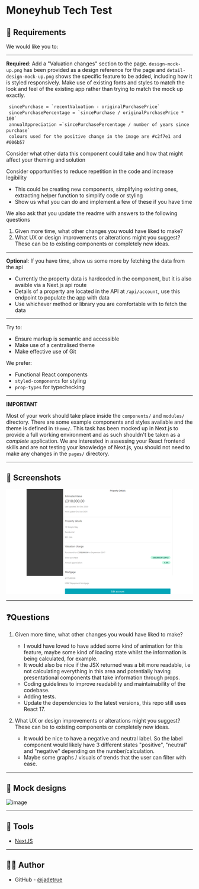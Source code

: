 # Moneyhub Tech Test

## 📝 Requirements

We would like you to:

---

**Required**: Add a "Valuation changes" section to the page. `design-mock-up.png` has been provided as a design reference for the page and `detail-design-mock-up.png` shows the specific feature to be added, including how it is styled responsively. Make use of existing fonts and styles to match the look and feel of the existing app rather than trying to match the mock up exactly.

```
 sincePurchase = `recentValuation - originalPurchasePrice`
 sincePurchasePercentage = `sincePurchase / originalPurchasePrice * 100`
 annualAppreciation =`sincePurchasePercentage / number of years since purchase`
 colours used for the positive change in the image are #c2f7e1 and #006b57
```

Consider what other data this component could take and how that might affect your theming and solution

Consider opportunities to reduce repetition in the code and increase legibility

-   This could be creating new components, simplifying existing ones, extracting helper function to simplify code or styling
-   Show us what you can do and implement a few of these if you have time

We also ask that you update the readme with answers to the following questions

1. Given more time, what other changes you would have liked to make?
2. What UX or design improvements or alterations might you suggest? These can be to existing components or completely new ideas.

---

**Optional**: If you have time, show us some more by fetching the data from the api

-   Currently the property data is hardcoded in the component, but it is also avaible via a Next.js api route
-   Details of a property are located in the API at `/api/account`, use this endpoint to populate the app with data
-   Use whichever method or library you are comfortable with to fetch the data

---

Try to:

-   Ensure markup is semantic and accessible
-   Make use of a centralised theme
-   Make effective use of Git

We prefer:

-   Functional React components
-   `styled-components` for styling
-   `prop-types` for typechecking

---

**IMPORTANT**

Most of your work should take place inside the `components/` and `modules/` directory. There are some example components and styles available and the theme is defined in `theme/`. This task has been mocked up in Next.js to provide a full working environment and as such shouldn't be taken as a _complete_ application. We are interested in assessing your React frontend skills and are not testing your knowledge of Next.js, you should not need to make any changes in the `pages/` directory.

---

## 📸 Screenshots

![image](https://github.com/jadetrue/frontend-valuation-feature/blob/main/public/screencapture.png?raw=true)

---

## ❓Questions

1. Given more time, what other changes you would have liked to make?<br />
   - I would have loved to have added some kind of animation for this feature, maybe some kind of loading state whilst the information is being calculated, for example.
   - It would also be nice if the JSX returned was a bit more readable, i.e not calculating everything in this area and potentially having presentational components that take information through props.
   - Coding guidelines to improve readability and maintainability of the codebase.
   - Adding tests.
   - Update the dependencies to the latest versions, this repo still uses React 17.

2. What UX or design improvements or alterations might you suggest? These can be to existing components or completely new ideas.<br />
   - It would be nice to have a negative and neutral label. So the label component would likely have 3 different states "positive", "neutral" and "negative" depending on the number/calculation.
   - Maybe some graphs / visuals of trends that the user can filter with ease.

---

## 🎨 Mock designs

![image](https://github.com/jadetrue/frontend-valuation-feature/blob/main/design-mock-up.png?raw=true)

---

## 🧰 Tools

-   [NextJS](https://nextjs.org/)

---

## ✍🏻 Author

-   GitHub - [@jadetrue](https://github.com/jadetrue/)
